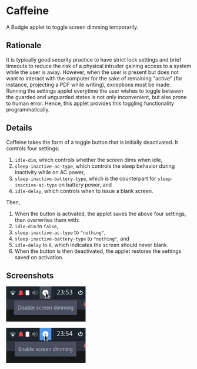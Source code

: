 # Caffeine

A Budgie applet to toggle screen dimming temporarily.

## Rationale

It is typically good security practice to have strict lock settings and brief timeouts to reduce the risk of a physical intruder gaining access to a system while the user is away. However, when the user is present but does not want to interact with the computer for the sake of remaining "active" (for instance, projecting a PDF while writing), exceptions must be made. Running the settings applet everytime the user wishes to toggle between the guarded and unguarded states is not only inconvenient, but also prone to human error. Hence, this applet provides this toggling functionality programmatically.

## Details

Caffeine takes the form of a toggle button that is initially deactivated. It controls four settings:

1. `idle-dim`, which controls whether the screen dims when idle,
2. `sleep-inactive-ac-type`, which controls the sleep behavior during inactivity while on AC power,
3. `sleep-inactive-battery-type`, which is the counterpart for `sleep-inactive-ac-type` on battery power, and
4. `idle-delay`, which controls when to issue a blank screen.

Then,

1. When the button is activated, the applet saves the above four settings, then overwrites them with:
  1. `idle-dim` to `false`,
  2. `sleep-inactive-ac-type` to `"nothing"`,
  3. `sleep-inactive-battery-type` to `"nothing"`, and
  4. `idle-delay` to `0`, which indicates the screen should never blank.
2. When the button is then deactivated, the applet restores the settings saved on activation.

## Screenshots

![Deactivated button](deactivated.png)

![Activated button](activated.png)
